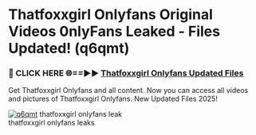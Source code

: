 # Thatfoxxgirl Onlyfans Original Videos 0nlyFans Leaked - Files Updated! (q6qmt)

<h3>🔴 CLICK HERE 🌐==►► <a href="https://tinyurl.com/2wckxsce" rel="nofollow">Thatfoxxgirl Onlyfans Updated Files</a></h3>

Get Thatfoxxgirl Onlyfans and all content. Now you can access all videos and pictures of Thatfoxxgirl Onlyfans. New Updated Files 2025!

[![q6qmt](https://i.imgur.com/AFduVYN.gif)](https://tinyurl.com/2wckxsce)
thatfoxxgirl onlyfans leak<br>
thatfoxxgirl onlyfans leaks